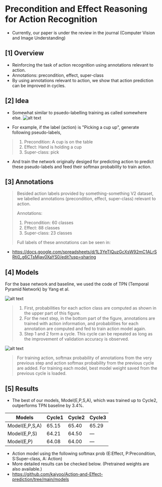 # Precondition and Effect Reasoning for Action Recognition
- Currently, our paper is under the review in the journal (Computer Vision and Image Understanding)

## [1] Overview
- Reinforcing the task of action recognition using annotations relevant to action.
- Annotations: precondition, effect, super-class
- By using annotations relevant to action, we show that action prediction can be improved in cycles.

## [2] Idea
- Somewhat similar to psuedo-labelling training as called somewhere else.
![alt text](https://github.com/kaiyoo/Precondition-and-Effect-Reasoning-for-Action-Recognition/tree/main/img/front_page.PNG?raw=true)

- For example, if the label (action) is "Picking a cup up", generate following pseudo-labels,
> 1) Precondition: A cup is on the table
> 2) Effect: Hand is holding a cup
> 3) Super-class: pick
- And train the network originally desiged for predicting action to predict these pseudo-labels and feed their softmax probability to train action. 

## [3] Annotations
> Besided action labels provided by something-something V2 dataset, we labelled annotations (precondition, effect, super-class) relevant to action.
> 
> Annotations:
> 1) Precondition: 60 classes
> 2) Effect: 88 classes
> 3) Super-class: 23 classes
> 
> Full labels of these annotations can be seen in:
- https://docs.google.com/spreadsheets/d/1L3YeTIQuzGcXsW92mC1ALrSRtj0_g6CTsMjay0XaYS0/edit?usp=sharing



## [4] Models
For the base network and baseline, we used the code of TPN (Temporal Pyramid Network) by Yang et al.

![alt text](https://github.com/kaiyoo/Precondition-and-Effect-Reasoning-for-Action-Recognition/tree/main/img/main_cycle.PNG?raw=true)
> 1) First, probabilities for each action class are computed as shown in the upper part of this figure. 
> 2) For the next step, in the bottom part of the figure, annotations are trained with action information, and probabilities for each annotation are computed and fed to train action model again. 
> 3) Step 1 and 2 form a cycle. This cycle can be repeated as long as the improvement of validation accuracy is observed.

![alt text](https://github.com/kaiyoo/Precondition-and-Effect-Reasoning-for-Action-Recognition/tree/main/img/cycle_unfolded.PNG?raw=true)
> For training action, softmax probability of annotations from the very previous step and action softmax probability from the previous cycle are added. 
> For training each model, best model weight saved from the previous cycle is loaded. 

## [5] Results
- The best of our models, Model(E,P,S,A), which was trained up to Cycle2, outperforms TPN baseline by 3.4%.

Models | Cycle1 | Cycle2 | Cycle3
--- | --- | --- | ---
Model(E,P,S,A) | 65.15 | 65.40 | 65.29 | 
Model(E,P,S)  | 64.21 | 64.50 | —
Model(E,P) | 64.08 | 64.00 | —

- Action model using the following softmax prob (E:Effect, P:Precondition, S:Super-class, A: Action)
- More detailed results can be checked below. (Pretrained weights are also available.)
- https://github.com/kaiyoo/Action-and-Effect-prediction/tree/main/models

